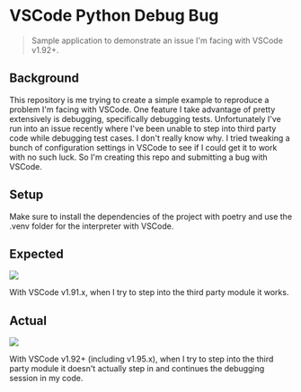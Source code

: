 # VSCode Python Debug Bug

> Sample application to demonstrate an issue I'm facing with VSCode v1.92+.

## Background

This repository is me trying to create a simple example to reproduce a problem I'm facing with VSCode. One feature I take advantage of pretty extensively is debugging, specifically debugging tests. Unfortunately I've run into an issue recently where I've been unable to step into third party code while debugging test cases. I don't really know why. I tried tweaking a bunch of configuration settings in VSCode to see if I could get it to work with no such luck. So I'm creating this repo and submitting a bug with VSCode.

## Setup

Make sure to install the dependencies of the project with poetry and use the .venv folder for the interpreter with VSCode.

## Expected

![](https://github.com/user-attachments/assets/6aa91d7e-2978-41c4-bb10-f0f857fb3900)

With VSCode v1.91.x, when I try to step into the third party module it works.

## Actual

![](
https://github.com/user-attachments/assets/0bca4c4e-b447-4066-a216-71dcaa88c609)

With VSCode v1.92+ (including v1.95.x), when I try to step into the third party module it doesn't actually step in and continues the debugging session in my code.



